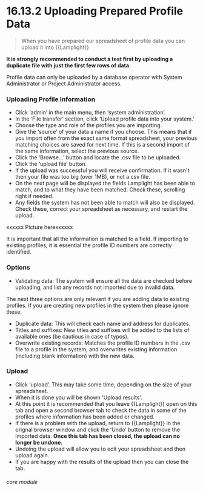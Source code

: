 # 16.13.2 Uploading Prepared Profile Data

> When you have prepared our spreadsheet of profile data you can upload it into {{Lamplight}}

**It is strongly recommended to conduct a test first by uploading a duplicate file with just the first few rows of data.**

Profile data can only be uploaded by a database operator with System Administrator or Project Administrator access.

### Uploading Profile Information

- Click ‘admin’ in the main menu, then ‘system administration’.
- In the ‘File transfer’ section, click ‘Upload profile data into your system.’
- Choose the type and role of the profiles you are importing.
- Give the ‘source’ of your data a name if you choose. This means that if you import often from the exact same format spreadsheet, your previous matching choices are saved for next time. If this is a second import of the same information, select the previous source.
- Click the ‘Browse…’ button and locate the .csv file to be uploaded.
- Click the ‘upload file’ button. 
- If the upload was successful you will receive confirmation. If it wasn't then your file was too big (over 1MB), or not a csv file. 
- On the next page will be displayed the fields Lamplight has been able to match, and to what they have been matched. Check these, scrolling right if needed.
- Any fields the system has not been able to match will also be displayed. Check these, correct your spreadsheet as necessary, and restart the upload.
 
xxxxxx Picture herexxxxxx

It is important that all the information is matched to a field. If importing to existing profiles, it is essential the profile ID numbers are correctly identified.

### Options

- Validating data: The system will ensure all the data are checked before uploading, and list any records not imported due to invalid data.

The next three options are only relevant if you are adding data to existing profiles. If you are creating new profiles in the system then please ignore these.

- Duplicate data: This will check each name and address for duplicates.
- Titles and suffixes: New titles and suffixes will be added to the lists of available ones (be cautious in case of typos).
- Overwrite existing records: Matches the profile ID numbers in the .csv file to a profile in the system, and overwrites existing information (including blank information) with the new data.

### Upload

- Click ‘upload’. This may take some time, depending on the size of your spreadsheet. 
- When it is done you will be shown 'Upload results'. 
- At this point it is recommended that you leave {{Lamplight}} open on this tab and open a second browser tab to check the data in some of the profiles where information has been added or changed. 
- If there is a problem with the upload, return to {{Lamplight}} in the orignal browser window and click the ‘Undo’ button to remove the imported data. **Once this tab has been closed, the upload can no longer be undone.**
- Undoing the upload will allow you to edit your spreadsheet and then upload again.
- If you are happy with the results of the upload then you can close the tab.

###### core module
